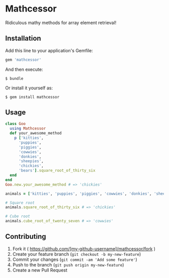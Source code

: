 # Mathcessor

Ridiculous mathy methods for array element retrieval!

## Installation

Add this line to your application's Gemfile:

```ruby
gem 'mathcessor'
```

And then execute:

    $ bundle

Or install it yourself as:

    $ gem install mathcessor

## Usage

```ruby
class Goo
  using Mathcessor
  def your_awesome_method
    p ['kitties',
      'puppies',
      'piggies',
      'cowwies',
      'donkies',
      'sheepies',
      'chickies',
      'bears'].square_root_of_thirty_six
  end
end
Goo.new.your_awesome_method # => 'chickies'

animals = ['kitties', 'puppies', 'piggies', 'cowwies', 'donkies', 'sheepies', 'chickies', 'bears']

# Square root
animals.square_root_of_thirty_six # => 'chickies'

# Cube root
animals.cube_root_of_twenty_seven # => 'cowwies'
```

## Contributing

1. Fork it ( https://github.com/[my-github-username]/mathcessor/fork )
2. Create your feature branch (`git checkout -b my-new-feature`)
3. Commit your changes (`git commit -am 'Add some feature'`)
4. Push to the branch (`git push origin my-new-feature`)
5. Create a new Pull Request
